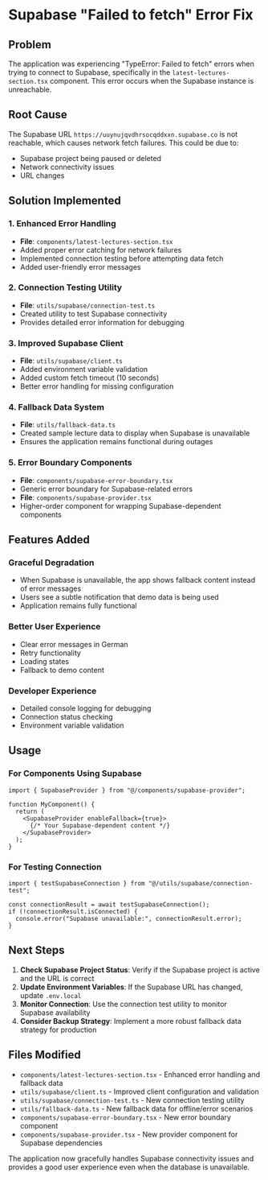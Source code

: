 # Supabase "Failed to fetch" Error Fix

## Problem

The application was experiencing "TypeError: Failed to fetch" errors when trying to connect to Supabase, specifically in the `latest-lectures-section.tsx` component. This error occurs when the Supabase instance is unreachable.

## Root Cause

The Supabase URL `https://uuynujqvdhrsocqddxxn.supabase.co` is not reachable, which causes network fetch failures. This could be due to:

- Supabase project being paused or deleted
- Network connectivity issues
- URL changes

## Solution Implemented

### 1. Enhanced Error Handling

- **File**: `components/latest-lectures-section.tsx`
- Added proper error catching for network failures
- Implemented connection testing before attempting data fetch
- Added user-friendly error messages

### 2. Connection Testing Utility

- **File**: `utils/supabase/connection-test.ts`
- Created utility to test Supabase connectivity
- Provides detailed error information for debugging

### 3. Improved Supabase Client

- **File**: `utils/supabase/client.ts`
- Added environment variable validation
- Added custom fetch timeout (10 seconds)
- Better error handling for missing configuration

### 4. Fallback Data System

- **File**: `utils/fallback-data.ts`
- Created sample lecture data to display when Supabase is unavailable
- Ensures the application remains functional during outages

### 5. Error Boundary Components

- **File**: `components/supabase-error-boundary.tsx`
- Generic error boundary for Supabase-related errors
- **File**: `components/supabase-provider.tsx`
- Higher-order component for wrapping Supabase-dependent components

## Features Added

### Graceful Degradation

- When Supabase is unavailable, the app shows fallback content instead of error messages
- Users see a subtle notification that demo data is being used
- Application remains fully functional

### Better User Experience

- Clear error messages in German
- Retry functionality
- Loading states
- Fallback to demo content

### Developer Experience

- Detailed console logging for debugging
- Connection status checking
- Environment variable validation

## Usage

### For Components Using Supabase

```tsx
import { SupabaseProvider } from "@/components/supabase-provider";

function MyComponent() {
  return (
    <SupabaseProvider enableFallback={true}>
      {/* Your Supabase-dependent content */}
    </SupabaseProvider>
  );
}
```

### For Testing Connection

```tsx
import { testSupabaseConnection } from "@/utils/supabase/connection-test";

const connectionResult = await testSupabaseConnection();
if (!connectionResult.isConnected) {
  console.error("Supabase unavailable:", connectionResult.error);
}
```

## Next Steps

1. **Check Supabase Project Status**: Verify if the Supabase project is active and the URL is correct
2. **Update Environment Variables**: If the Supabase URL has changed, update `.env.local`
3. **Monitor Connection**: Use the connection test utility to monitor Supabase availability
4. **Consider Backup Strategy**: Implement a more robust fallback data strategy for production

## Files Modified

- `components/latest-lectures-section.tsx` - Enhanced error handling and fallback data
- `utils/supabase/client.ts` - Improved client configuration and validation
- `utils/supabase/connection-test.ts` - New connection testing utility
- `utils/fallback-data.ts` - New fallback data for offline/error scenarios
- `components/supabase-error-boundary.tsx` - New error boundary component
- `components/supabase-provider.tsx` - New provider component for Supabase dependencies

The application now gracefully handles Supabase connectivity issues and provides a good user experience even when the database is unavailable.
